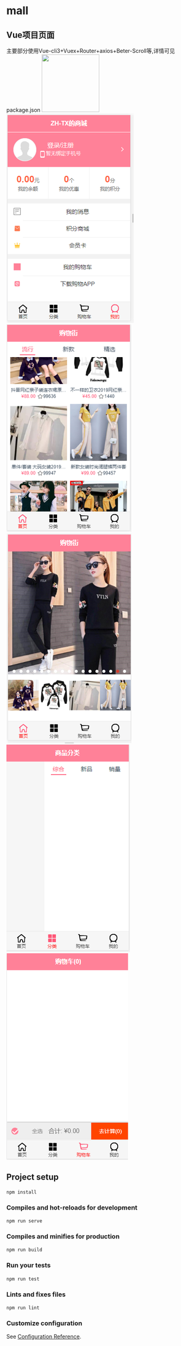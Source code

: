 # mall

## Vue项目页面

主要部分使用Vue-cli3+Vuex+Router+axios+Beter-Scroll等,详情可见package.json
<img width="150" height="150" src="https://img-blog.csdn.net/20161028230559575"/>
![](https://github.com/ZH-TX/mall/blob/master/src/assets/cutImg/cut1.png)
![](src/assets/cutImg/cut5.png?raw=true)
![](src/assets/cutImg/cut2.png?raw=true)
![](src/assets/cutImg/cut3.png?raw=true)
![](src/assets/cutImg/cut4.png?raw=true)

## Project setup
```
npm install
```

### Compiles and hot-reloads for development
```
npm run serve
```

### Compiles and minifies for production
```
npm run build
```

### Run your tests
```
npm run test
```

### Lints and fixes files
```
npm run lint
```

### Customize configuration
See [Configuration Reference](https://cli.vuejs.org/config/).


